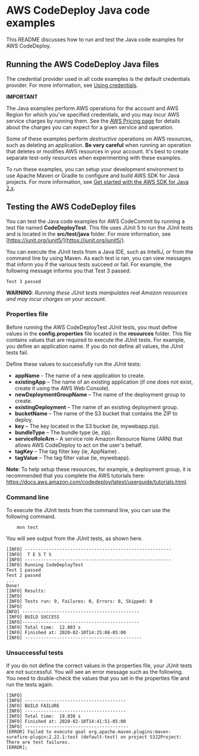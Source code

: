 # AWS CodeDeploy Java code examples

This README discusses how to run and test the Java code examples for AWS CodeDeploy.

## Running the AWS CodeDeploy Java files

The credential provider used in all code examples is the default credentials provider. For more information, see [Using credentials](https://docs.aws.amazon.com/sdk-for-java/latest/developer-guide/credentials.html).

**IMPORTANT**

The Java examples perform AWS operations for the account and AWS Region for which you've specified credentials, and you may incur AWS service charges by running them. See the [AWS Pricing page](https://aws.amazon.com/pricing/) for details about the charges you can expect for a given service and operation.

Some of these examples perform *destructive* operations on AWS resources, such as deleting an application. **Be very careful** when running an operation that deletes or modifies AWS resources in your account. It's best to create separate test-only resources when experimenting with these examples.

To run these examples, you can setup your development environment to use Apache Maven or Gradle to configure and build AWS SDK for Java projects. For more information, 
see [Get started with the AWS SDK for Java 2.x](https://docs.aws.amazon.com/sdk-for-java/latest/developer-guide/get-started.html). 


 ## Testing the AWS CodeDeploy files

You can test the Java code examples for AWS CodeCommit by running a test file named **CodeDeployTest**. This file uses JUnit 5 to run the JUnit tests and is located in the **src/test/java** folder. For more information, see [https://junit.org/junit5/](https://junit.org/junit5/).

You can execute the JUnit tests from a Java IDE, such as IntelliJ, or from the command line by using Maven. As each test is ran, you can view messages that inform you if the various tests succeed or fail. For example, the following message informs you that Test 3 passed.

	Test 3 passed

**WARNING**: _Running these JUnit tests manipulates real Amazon resources and may incur charges on your account._

 ### Properties file
Before running the AWS CodeDeployTest JUnit tests, you must define values in the **config.properties** file located in the **resources** folder. This file contains values that are required to execute the JUnit tests. For example, you define an application name. If you do not define all values, the JUnit tests fail.

Define these values to successfully run the JUnit tests:

- **appName** - The name of a new application to create.  
- **existingApp** – The name of an existing application (if one does not exist, create it using the AWS Web Console).
- **newDeploymentGroupName** – The name of the deployment group to create.
- **existingDeployment** – The name of an existing deployment group.
- **bucketName** – The name of the S3 bucket that contains the ZIP to deploy.
- **key** – The key located in the S3 bucket (ie, mywebapp.zip).
- **bundleType** – The bundle type (ie, zip).
- **serviceRoleArn** – A service role Amazon Resource Name (ARN) that allows AWS CodeDeploy to act on the user's behalf.
- **tagKey** – The tag filter key (ie, AppName) .
- **tagValue** – The tag filter value (ie, mywebapp).

**Note**: To help setup these resources, for example, a deployment group, it is recommended that you complete the AWS tutorials here: https://docs.aws.amazon.com/codedeploy/latest/userguide/tutorials.html.

### Command line
To execute the JUnit tests from the command line, you can use the following command.

		mvn test

You will see output from the JUnit tests, as shown here.

	[INFO] -------------------------------------------------------
	[INFO]  T E S T S
	[INFO] -------------------------------------------------------
	[INFO] Running CodeDeployTest
	Test 1 passed
	Test 2 passed
	...
	Done!
	[INFO] Results:
	[INFO]
	[INFO] Tests run: 9, Failures: 0, Errors: 0, Skipped: 0
	[INFO]
	INFO] --------------------------------------------
	[INFO] BUILD SUCCESS
	[INFO]--------------------------------------------
	[INFO] Total time:  12.003 s
	[INFO] Finished at: 2020-02-10T14:25:08-05:00
	[INFO] --------------------------------------------

### Unsuccessful tests

If you do not define the correct values in the properties file, your JUnit tests are not successful. You will see an error message such as the following. You need to double-check the values that you set in the properties file and run the tests again.

	[INFO]
	[INFO] --------------------------------------
	[INFO] BUILD FAILURE
	[INFO] --------------------------------------
	[INFO] Total time:  19.038 s
	[INFO] Finished at: 2020-02-10T14:41:51-05:00
	[INFO] ---------------------------------------
	[ERROR] Failed to execute goal org.apache.maven.plugins:maven-surefire-plugin:2.22.1:test (default-test) on project S3J2Project:  There are test failures.
	[ERROR];

